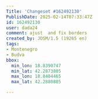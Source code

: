 ```yaml
---
Title: 'Changeset #162492130'
PublishDate: 2025-02-14T07:33:47Z
id: 162492130
user: dada24
comment: ajust  and fix borders
created_by: JOSM/1.5 (19265 en)
tags:
- Montenegro
- Budva
bbox:
  min_lon: 18.8390747
  min_lat: 42.2873805
  max_lon: 18.8404465
  max_lat: 42.2880805

---
```

